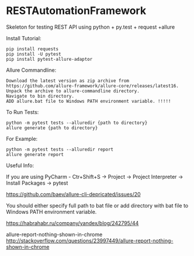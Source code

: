 # RESTAutomationFramework

Skeleton for testing REST API using python + py.test + request +allure

Install Tutorial:

	pip install requests
	pip install -U pytest
	pip install pytest-allure-adaptor
  
Allure Commandline:

	Download the latest version as zip archive from https://github.com/allure-framework/allure-core/releases/latest16.
	Unpack the archive to allure-commandline directory.
	Navigate to bin directory.
	ADD allure.bat file to Windows PATH environment variable. !!!!! 
  
To Run Tests:	

	python -m pytest tests --alluredir {path to directory}
	allure generate {path to directory}

For Example:

	python -m pytest tests --alluredir report
	allure generate report
  
Useful Info:

If you are using PyCharm - Ctr+Shift+S -> Project -> Project Interpreter -> Install Packages -> pytest

https://github.com/baev/allure-cli-depricated/issues/20

You should either specify full path to bat file or add directory with bat file to Windows PATH environment variable.
  
https://habrahabr.ru/company/yandex/blog/242795/44

allure-report-nothing-shown-in-chrome
http://stackoverflow.com/questions/23997449/allure-report-nothing-shown-in-chrome
